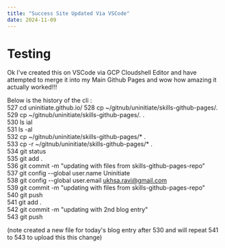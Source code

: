 ```yaml
---
title: "Success Site Updated Via VSCode"
date: 2024-11-09
---
```

# Testing
Ok I've created this on VSCode via GCP Cloudshell Editor and have attempted to merge it into my Main Github Pages
and wow how amazing it actually worked!!!

Below is the history of the cli :                        <br>
  527  cd uninitiate.github.io/
  528  cp ~/gitnub/uninitiate/skills-github-pages/*.*    <br>
  529  cp ~/gitnub/uninitiate/skills-github-pages/*.* .  <br>
  530  ls ial                                             <br>
  531  ls -al                                             <br>
  532  cp ~/gitnub/uninitiate/skills-github-pages/* .     <br>
  533  cp -r ~/gitnub/uninitiate/skills-github-pages/* .  <br>
  534  git status                                         <br>
  535  git add .                                          <br>
  536  git commit -m "updating with files from skills-github-pages-repo"  <br>
  537  git config --global user.name Uninitiate                           <br>
  538  git config --global user.email ukhsa.ravi@gmail.com                <br>
  539  git commit -m "updating with files from skills-github-pages-repo"  <br>
  540  git push                                                           <br>
  541  git add .                                                          <br>
  542  git commit -m "updating with 2nd blog entry"                       <br>
  543  git push                                                             <br>


  (note created a new file for today's blog entry after 530 and will repeat 541 to 543 to upload this this change)